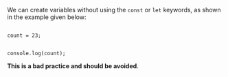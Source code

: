 We can create variables without using
the `const` or `let` keywords,
as shown in the example given below:

<codeblock language="javascript" type="lesson">
<code>
count = 23;

console.log(count);
</code>
</codeblock>

**This is a bad practice
and
should be avoided**.
